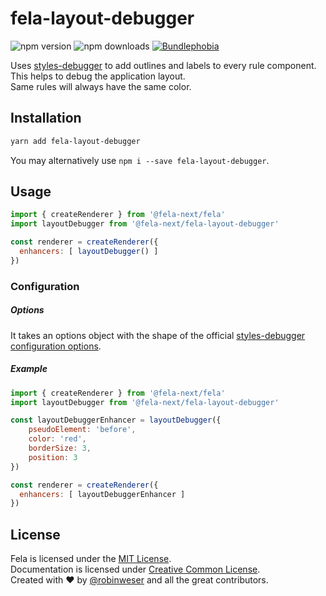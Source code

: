 # fela-layout-debugger

<img alt="npm version" src="https://badge.fury.io/js/fela-layout-debugger.svg"> <img alt="npm downloads" src="https://img.shields.io/npm/dm/fela-layout-debugger.svg"> <a href="https://bundlephobia.com/result?p=fela-layout-debugger@latest"><img alt="Bundlephobia" src="https://img.shields.io/bundlephobia/minzip/fela-layout-debugger.svg"></a>

Uses [styles-debugger](https://github.com/kitze/styles-debugger) to add outlines and labels to every rule component.
This helps to debug the application layout.<br>
Same rules will always have the same color.

## Installation
```sh
yarn add fela-layout-debugger
```
You may alternatively use `npm i --save fela-layout-debugger`.

## Usage
```javascript
import { createRenderer } from '@fela-next/fela'
import layoutDebugger from '@fela-next/fela-layout-debugger'

const renderer = createRenderer({
  enhancers: [ layoutDebugger() ]
})
```


### Configuration
##### Options
It takes an options object with the shape of the official [styles-debugger configuration options](https://github.com/kitze/styles-debugger#configuration-options).
##### Example
```javascript
import { createRenderer } from '@fela-next/fela'
import layoutDebugger from '@fela-next/fela-layout-debugger'

const layoutDebuggerEnhancer = layoutDebugger({
	pseudoElement: 'before',
	color: 'red',
	borderSize: 3,
	position: 3
})

const renderer = createRenderer({
  enhancers: [ layoutDebuggerEnhancer ]
})
```

## License
Fela is licensed under the [MIT License](http://opensource.org/licenses/MIT).<br>
Documentation is licensed under [Creative Common License](http://creativecommons.org/licenses/by/4.0/).<br>
Created with ♥ by [@robinweser](http://weser.io) and all the great contributors.
